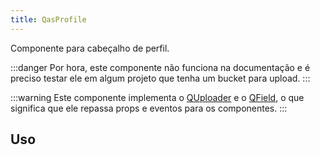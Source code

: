 ```yaml
---
title: QasProfile
---
```


<div class="flex q-gutter-x-md">
  <doc-link title="Componente" name="QasSingleView" to="/components/single-view" />
</div>

Componente para cabeçalho de perfil.

<doc-api file="profile/QasProfile" name="QasProfile" />

:::danger
Por hora, este componente não funciona na documentação e é preciso testar ele em algum projeto que tenha um bucket para upload.
:::

:::warning
Este componente implementa o [QUploader](https://quasar.dev/vue-components/uploader#usage) e o [QField](https://quasar.dev/vue-components/field#introduction), o que significa que ele repassa  props e eventos para os componentes.
:::

## Uso

<doc-example file="QasProfile/Basic" title="Básico" />
<doc-example file="QasProfile/Slots" title="Slots" />
